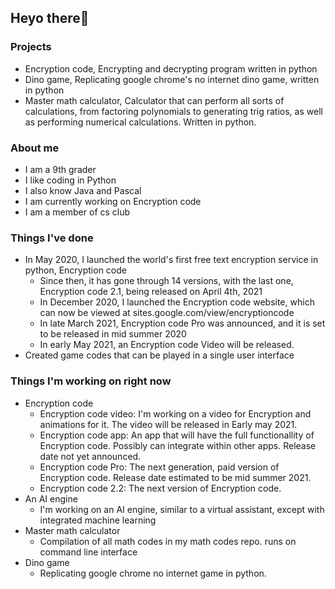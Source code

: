 ## Heyo there👋

### Projects
  - Encryption code, Encrypting and decrypting program written in python
  - Dino game, Replicating google chrome's no internet dino game, written in python
  - Master math calculator, Calculator that can perform all sorts of calculations, from factoring polynomials to generating trig ratios, as well as performing numerical calculations. Written in python.

### About me
  - I am a 9th grader
  - I like coding in Python
  - I also know Java and Pascal
  - I am currently working on Encryption code
  - I am a member of cs club

### Things I've done
  - In May 2020, I launched the world's first free text encryption service in python, Encryption code
    - Since then, it has gone through 14 versions, with the last one, Encryption code 2.1, being released on April 4th, 2021
    - In December 2020, I launched the Encryption code website, which can now be viewed at sites.google.com/view/encryptioncode
    - In late March 2021, Encryption code Pro was announced, and it is set to be released in mid summer 2020
    - In early May 2021, an Encryption code Video will be released.
  - Created game codes that can be played in a single user interface
### Things I'm working on right now
  - Encryption code
    - Encryption code video: I'm working on a video for Encryption and animations for it. The video will be released in Early may 2021.
    - Encryption code app: An app that will have the full functionallity of Encryption code. Possibly can integrate within other apps. Release date not yet announced.
    - Encryption code Pro: The next generation, paid version of Encryption code. Release date estimated to be mid summer 2021.
    - Encryption code 2.2: The next version of Encryption code.
 - An AI engine
    - I'm working on an AI engine, similar to a virtual assistant, except with integrated machine learning
 - Master math calculator
    - Compilation of all math codes in my math codes repo. runs on command line interface
 - Dino game
    - Replicating google chrome no internet game in python.
